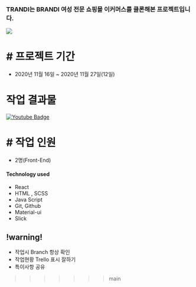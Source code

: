 
### TRANDI는 BRANDI 여성 전문 쇼핑몰 이커머스를 클론해본 프로젝트입니다.

<img src="https://user-images.githubusercontent.com/68217675/104835114-a68ed400-58e7-11eb-8907-443860adfe8f.jpg"/>


# # 프로젝트 기간

- 2020년 11월 16일 ~ 2020년 11월 27일(12일)


# 작업 결과물
 [![Youtube Badge](https://img.shields.io/badge/Youtube-ff0000?style=flat-square&logo=youtube&link=https://www.youtube.com/watch?v=19DTSxLyBX0)](https://www.youtube.com/watch?v=19DTSxLyBX0)



# # 작업 인원

- 2명(Front-End)
#### Technology used

* React
* HTML , SCSS
* Java Script
* Git, Github
* Material-ui
* Slick

##  !warning!

* 작업시 Branch 항상 확인
* 작업현황 Trello 표시 잘하기
* 특이사항 공유
>>>>>>> main
